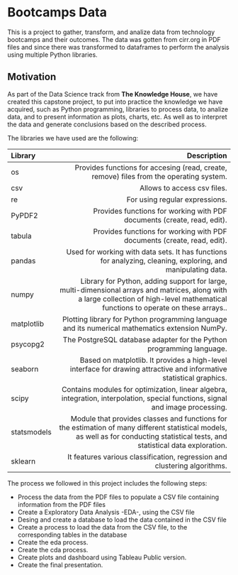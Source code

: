 # Bootcamps Data
This is a project to gather, transform, and analize data from technology bootcamps and their outcomes. The data was gotten from cirr.org in PDF files and since there was transformed to dataframes to perform the analysis using multiple Python libraries.
## Motivation
As part of the Data Science track from **The Knowledge House**, we have created this capstone project, to put into practice the knowledge we have acquired,
such as Python programming, libraries to process data, to analize data, and to present information as plots, charts, etc. As well as to interpret the data
and generate conclusions based on the described process.

The libraries we have used are the following:

Library | Description 
| :--- | ---: 
os  |  Provides functions for accesing (read, create, remove) files from the operating system. 
csv  |  Allows to access csv files. 
re  |  For using regular expressions.
PyPDF2  | Provides functions for working with PDF documents (create, read, edit).
tabula  | Provides functions for working with PDF documents (create, read, edit).
pandas  | Used for working with data sets. It has functions for analyzing, cleaning, exploring, and manipulating data.
numpy  | Library for Python, adding support for large, multi-dimensional arrays and matrices, along with a large collection of high-level mathematical functions to operate on these arrays..
matplotlib  | Plotting library for Python programming language and its numerical mathematics extension NumPy.
psycopg2  | The PostgreSQL database adapter for the Python programming language.
seaborn  | Based on matplotlib. It provides a high-level interface for drawing attractive and informative statistical graphics.
scipy  | Contains modules for optimization, linear algebra, integration, interpolation, special functions, signal and image processing.
statsmodels  | Module that provides classes and functions for the estimation of many different statistical models, as well as for conducting statistical tests, and statistical data exploration.
sklearn  | It features various classification, regression and clustering algorithms.

The process we followed in this project includes the following steps:
* Process the data from the PDF files to populate a CSV file containing information from the PDF files
* Create a Exploratory Data Analysis -EDA-, using the CSV file 
* Desing and create a database to load the data contained in the CSV file
* Create a process to load the data from the CSV file, to the corresponding tables in the database
* Create the eda process.
* Create the cda process.
* Create plots and dashboard using Tableau Public version.
* Create the final presentation.

